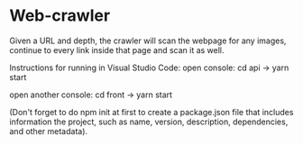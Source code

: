 # Web-crawler
 Given a URL and depth, the crawler will scan the webpage for any images, continue to every link inside that page and scan it as well. 


Instructions for running in Visual Studio Code:
open console:
cd api -> yarn start

open another console:
cd front -> yarn start

(Don't forget to do npm init at first to create a package.json file that includes information the project, such as name, version, description, dependencies, and other metadata).
